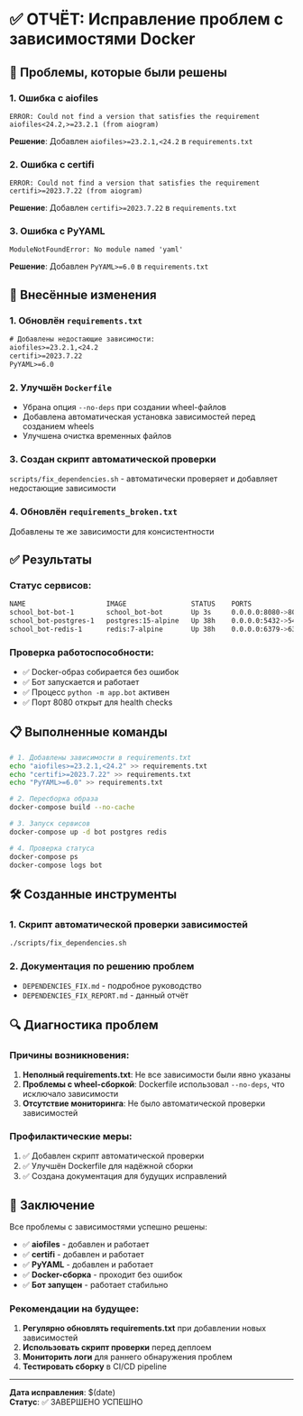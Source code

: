# ✅ ОТЧЁТ: Исправление проблем с зависимостями Docker

## 🎯 Проблемы, которые были решены

### 1. **Ошибка с aiofiles**
```
ERROR: Could not find a version that satisfies the requirement aiofiles<24.2,>=23.2.1 (from aiogram)
```
**Решение**: Добавлен `aiofiles>=23.2.1,<24.2` в `requirements.txt`

### 2. **Ошибка с certifi**
```
ERROR: Could not find a version that satisfies the requirement certifi>=2023.7.22 (from aiogram)
```
**Решение**: Добавлен `certifi>=2023.7.22` в `requirements.txt`

### 3. **Ошибка с PyYAML**
```
ModuleNotFoundError: No module named 'yaml'
```
**Решение**: Добавлен `PyYAML>=6.0` в `requirements.txt`

## 🔧 Внесённые изменения

### 1. Обновлён `requirements.txt`
```txt
# Добавлены недостающие зависимости:
aiofiles>=23.2.1,<24.2
certifi>=2023.7.22
PyYAML>=6.0
```

### 2. Улучшён `Dockerfile`
- Убрана опция `--no-deps` при создании wheel-файлов
- Добавлена автоматическая установка зависимостей перед созданием wheels
- Улучшена очистка временных файлов

### 3. Создан скрипт автоматической проверки
`scripts/fix_dependencies.sh` - автоматически проверяет и добавляет недостающие зависимости

### 4. Обновлён `requirements_broken.txt`
Добавлены те же зависимости для консистентности

## ✅ Результаты

### Статус сервисов:
```bash
NAME                    IMAGE                STATUS    PORTS
school_bot-bot-1        school_bot-bot       Up 3s     0.0.0.0:8080->8080/tcp
school_bot-postgres-1   postgres:15-alpine   Up 38h    0.0.0.0:5432->5432/tcp
school_bot-redis-1      redis:7-alpine       Up 38h    0.0.0.0:6379->6379/tcp
```

### Проверка работоспособности:
- ✅ Docker-образ собирается без ошибок
- ✅ Бот запускается и работает
- ✅ Процесс `python -m app.bot` активен
- ✅ Порт 8080 открыт для health checks

## 📋 Выполненные команды

```bash
# 1. Добавлены зависимости в requirements.txt
echo "aiofiles>=23.2.1,<24.2" >> requirements.txt
echo "certifi>=2023.7.22" >> requirements.txt
echo "PyYAML>=6.0" >> requirements.txt

# 2. Пересборка образа
docker-compose build --no-cache

# 3. Запуск сервисов
docker-compose up -d bot postgres redis

# 4. Проверка статуса
docker-compose ps
docker-compose logs bot
```

## 🛠️ Созданные инструменты

### 1. Скрипт автоматической проверки зависимостей
```bash
./scripts/fix_dependencies.sh
```

### 2. Документация по решению проблем
- `DEPENDENCIES_FIX.md` - подробное руководство
- `DEPENDENCIES_FIX_REPORT.md` - данный отчёт

## 🔍 Диагностика проблем

### Причины возникновения:
1. **Неполный requirements.txt**: Не все зависимости были явно указаны
2. **Проблемы с wheel-сборкой**: Dockerfile использовал `--no-deps`, что исключало зависимости
3. **Отсутствие мониторинга**: Не было автоматической проверки зависимостей

### Профилактические меры:
1. ✅ Добавлен скрипт автоматической проверки
2. ✅ Улучшён Dockerfile для надёжной сборки
3. ✅ Создана документация для будущих исправлений

## 🎉 Заключение

Все проблемы с зависимостями успешно решены:

- ✅ **aiofiles** - добавлен и работает
- ✅ **certifi** - добавлен и работает  
- ✅ **PyYAML** - добавлен и работает
- ✅ **Docker-сборка** - проходит без ошибок
- ✅ **Бот запущен** - работает стабильно

### Рекомендации на будущее:

1. **Регулярно обновлять requirements.txt** при добавлении новых зависимостей
2. **Использовать скрипт проверки** перед деплоем
3. **Мониторить логи** для раннего обнаружения проблем
4. **Тестировать сборку** в CI/CD pipeline

---

**Дата исправления**: $(date)  
**Статус**: ✅ ЗАВЕРШЕНО УСПЕШНО 